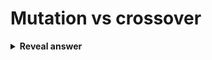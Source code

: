 # Mutation vs crossover
<details>
<summary><b>Reveal answer</b></summary>
mutation - tweaks to values of a single agent - possible moves in the neighbourhood<br>crossover - combination of two or more candidate solutions
</details>
